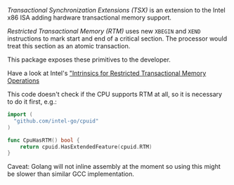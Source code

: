 *Transactional Synchronization Extensions (TSX)* is an extension to the Intel x86 ISA adding hardware transactional memory support.

*Restricted Transactional Memory (RTM)* uses new `XBEGIN` and `XEND` instructions to mark start and end of a critical section.
The processor would treat this section as an atomic transaction.

This package exposes these primitives to the developer.

Have a look at Intel's ["Intrinsics for Restricted Transactional Memory Operations](https://software.intel.com/en-us/node/524024)

This code doesn't check if the CPU supports RTM at all, so it is necessary to do it first, e.g.:

```go
import (
  "github.com/intel-go/cpuid"
)

func CpuHasRTM() bool {
	return cpuid.HasExtendedFeature(cpuid.RTM)
}
```

Caveat: Golang will not inline assembly at the moment so using this might be slower than similar GCC implementation.

